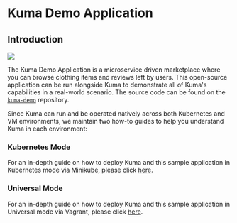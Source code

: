 # Kuma Demo Application

## Introduction
[![][diagram]][diagram]

The Kuma Demo Application is a microservice driven marketplace where you can browse clothing items and reviews left by users. This open-source application can be run alongside Kuma to demonstrate all of Kuma's capabilities in a real-world scenario. The source code can be found on the [`kuma-demo`](https://github.com/kumahq/kuma-demo/) repository.

Since Kuma can run and be operated natively across both Kubernetes and VM environments, we maintain two how-to guides to help you understand Kuma in each environment:

### Kubernetes Mode
For an in-depth guide on how to deploy Kuma and this sample application in Kubernetes mode via Minikube, please click [here](https://github.com/kumahq/kuma-demo/tree/master/kubernetes).

### Universal Mode
For an in-depth guide on how to deploy Kuma and this sample application in Universal mode via Vagrant, please click [here](https://github.com/kumahq/kuma-demo/tree/master/vagrant).


[diagram]: https://raw.githubusercontent.com/Kong/kuma-website/master/docs/.vuepress/public/images/diagrams/diagram-kuma-demo-basic.jpg
